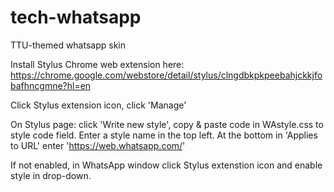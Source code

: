 # tech-whatsapp

TTU-themed whatsapp skin

Install Stylus Chrome web extension here: https://chrome.google.com/webstore/detail/stylus/clngdbkpkpeebahjckkjfobafhncgmne?hl=en

Click Stylus extension icon, click 'Manage'

On Stylus page: click 'Write new style', copy & paste code in WAstyle.css to style code field. Enter a style name in the top left. At the bottom in 'Applies to URL' enter 'https://web.whatsapp.com/'

If not enabled, in WhatsApp window click Stylus extenstion icon and enable style in drop-down.
